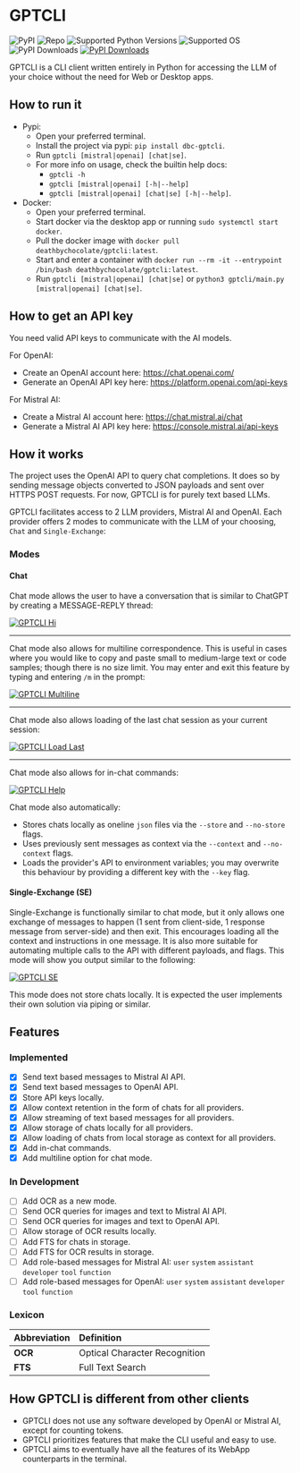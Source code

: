 # GPTCLI

![PyPI](https://img.shields.io/pypi/v/dbc-gptcli?label=PyPI%20version)
![Repo](https://img.shields.io/github/v/tag/deathbychocolate/gptcli?label=Repo%20version)
![Supported Python Versions](https://img.shields.io/pypi/pyversions/dbc-gptcli)
![Supported OS](https://img.shields.io/badge/Supported%20OS-Linux%20%7C%20MacOS%20-blueviolet)
![PyPI Downloads](https://img.shields.io/pypi/dm/dbc-gptcli)
[![PyPI Downloads](https://static.pepy.tech/personalized-badge/dbc-gptcli?period=total&units=international_system&left_color=grey&right_color=green&left_text=downloads)](https://pepy.tech/projects/dbc-gptcli)

GPTCLI is a CLI client written entirely in Python for accessing the LLM of your choice without the need for Web or Desktop apps.

## How to run it

- Pypi:
  - Open your preferred terminal.
  - Install the project via pypi: `pip install dbc-gptcli`.
  - Run `gptcli [mistral|openai] [chat|se]`.
  - For more info on usage, check the builtin help docs:
    - `gptcli -h`
    - `gptcli [mistral|openai] [-h|--help]`
    - `gptcli [mistral|openai] [chat|se] [-h|--help]`.
- Docker:
  - Open your preferred terminal.
  - Start docker via the desktop app or running `sudo systemctl start docker`.
  - Pull the docker image with `docker pull deathbychocolate/gptcli:latest`.
  - Start and enter a container with `docker run --rm -it --entrypoint /bin/bash deathbychocolate/gptcli:latest`.
  - Run `gptcli [mistral|openai] [chat|se]` or `python3 gptcli/main.py [mistral|openai] [chat|se]`.

## How to get an API key

You need valid API keys to communicate with the AI models.

For OpenAI:

- Create an OpenAI account here: <https://chat.openai.com/>
- Generate an OpenAI API key here: <https://platform.openai.com/api-keys>

For Mistral AI:

- Create a Mistral AI account here: <https://chat.mistral.ai/chat>
- Generate a Mistral AI API key here: <https://console.mistral.ai/api-keys>

## How it works

The project uses the OpenAI API to query chat completions. It does so by sending message objects converted to JSON payloads and sent over HTTPS POST requests. For now, GPTCLI is for purely text based LLMs.

GPTCLI facilitates access to 2 LLM providers, Mistral AI and OpenAI. Each provider offers 2 modes to communicate with the LLM of your choosing, `Chat` and `Single-Exchange`:

### Modes

#### Chat

Chat mode allows the user to have a conversation that is similar to ChatGPT by creating a MESSAGE-REPLY thread:

[![GPTCLI Hi](docs/README/gptcli_openai_chat__hi.jpg)](docs/README/gptcli_openai_chat__hi.mp4)

---

Chat mode also allows for multiline correspondence. This is useful in cases where you would like to copy and paste small to medium-large text or code samples; though there is no size limit. You may enter and exit this feature by typing and entering `/m` in the prompt:

[![GPTCLI Multiline](docs/README/gptcli_openai_chat__multiline.jpg)](docs/README/gptcli_openai_chat__multiline.mp4)

---
Chat mode also allows loading of the last chat session as your current session:

[![GPTCLI Load Last](docs/README/gptcli_openai_chat__load_last.jpg)](docs/README/gptcli_openai_chat__load_last.mp4)

---
Chat mode also allows for in-chat commands:

[![GPTCLI Help](docs/README/gptcli_openai_chat__help.jpg)](docs/README/gptcli_openai_chat__help.mp4)

Chat mode also automatically:

- Stores chats locally as oneline `json` files via the `--store` and `--no-store` flags.
- Uses previously sent messages as context via the `--context` and `--no-context` flags.
- Loads the provider's API to environment variables; you may overwrite this behaviour by providing a different key with the `--key` flag.

#### Single-Exchange (SE)

Single-Exchange is functionally similar to chat mode, but it only allows one exchange of messages to happen (1 sent from client-side, 1 response message from server-side) and then exit. This encourages loading all the context and instructions in one message. It is also more suitable for automating multiple calls to the API with different payloads, and flags. This mode will show you output similar to the following:

[![GPTCLI SE](docs/README/gptcli_openai_se__hi.jpg)](docs/README/gptcli_openai_se__hi.mp4)

This mode does not store chats locally. It is expected the user implements their own solution via piping or similar.

## Features

### Implemented

- [x] Send text based messages to Mistral AI API.
- [x] Send text based messages to OpenAI API.
- [x] Store API keys locally.
- [x] Allow context retention in the form of chats for all providers.
- [x] Allow streaming of text based messages for all providers.
- [x] Allow storage of chats locally for all providers.
- [x] Allow loading of chats from local storage as context for all providers.
- [x] Add in-chat commands.
- [x] Add multiline option for chat mode.

### In Development

- [ ] Add OCR as a new mode.
- [ ] Send OCR queries for images and text to Mistral AI API.
- [ ] Send OCR queries for images and text to OpenAI API.
- [ ] Allow storage of OCR results locally.
- [ ] Add FTS for chats in storage.
- [ ] Add FTS for OCR results in storage.
- [ ] Add role-based messages for Mistral AI:
  `user` `system` `assistant` `developer` `tool` `function`
- [ ] Add role-based messages for OpenAI:
  `user` `system` `assistant` `developer` `tool` `function`

### Lexicon

| Abbreviation | Definition                      |
|--------------|:--------------------------------|
| **OCR**      | Optical Character Recognition   |
| **FTS**      | Full Text Search                |

## How GPTCLI is different from other clients

- GPTCLI does not use any software developed by OpenAI or Mistral AI, except for counting tokens.
- GPTCLI prioritizes features that make the CLI useful and easy to use.
- GPTCLI aims to eventually have all the features of its WebApp counterparts in the terminal.
